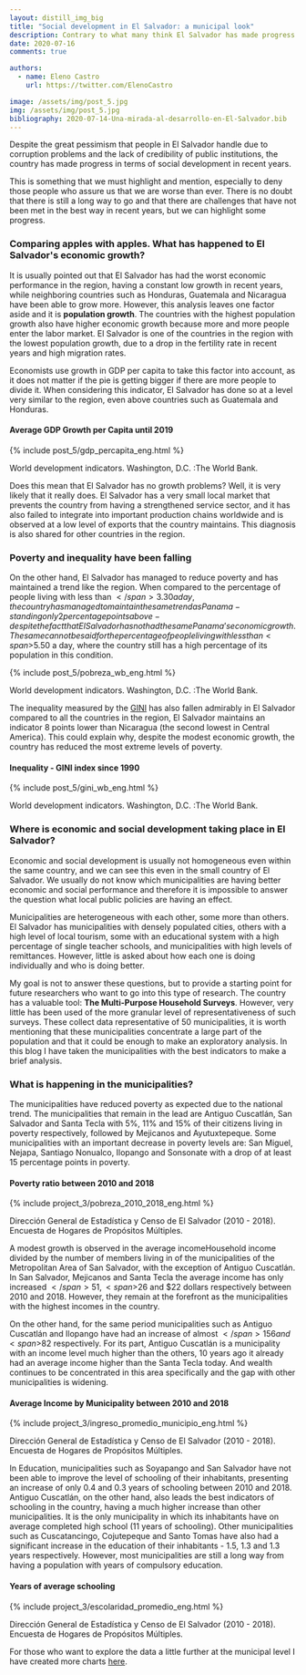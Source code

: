 ```yaml
---
layout: distill_img_big
title: "Social development in El Salvador: a municipal look"
description: Contrary to what many think El Salvador has made progress in recent years, however, development has been heterogeneous among the municipalities.
date: 2020-07-16
comments: true

authors:
  - name: Eleno Castro
    url: https://twitter.com/ElenoCastro

image: /assets/img/post_5.jpg
img: /assets/img/post_5.jpg
bibliography: 2020-07-14-Una-mirada-al-desarrollo-en-El-Salvador.bib
---
```


<p class="first-p"><span class="first-word">D</span>espite the great pessimism that people in El Salvador handle due to corruption problems and the lack of credibility of public institutions, the country has made progress in terms of social development in recent years.</p>

This is something that we must highlight and mention, especially to deny those people who assure us that we are worse than ever. There is no doubt that there is still a long way to go and that there are challenges that have not been met in the best way in recent years, but we can highlight some progress.

### Comparing apples with apples. What has happened to El Salvador's economic growth?

It is usually pointed out that El Salvador has had the worst economic performance in the region, having a constant low growth in recent years, while neighboring countries such as Honduras, Guatemala and Nicaragua have been able to grow more. However, this analysis leaves one factor aside and it is <b>population growth</b>. The countries with the highest population growth also have higher economic growth because more and more people enter the labor market. El Salvador is one of the countries in the region with the lowest population growth, due to a drop in the fertility rate in recent years and high migration rates.

Economists use growth in GDP per capita to take this factor into account, as it does not matter if the pie is getting bigger if there are more people to divide it. When considering this indicator, El Salvador has done so at a level very similar to the region, even above countries such as Guatemala and Honduras<d-cite key="WDI"></d-cite>.


#### Average GDP Growth per Capita until 2019
{% include post_5/gdp_percapita_eng.html %}
<div class="caption">
    World development indicators. Washington, D.C. :The World Bank.
</div>

Does this mean that El Salvador has no growth problems? Well, it is very likely that it really does. El Salvador has a very small local market that prevents the country from having a strengthened service sector, and it has also failed to integrate into important production chains worldwide and is observed at a low level of exports that the country maintains. This diagnosis is also shared for other countries in the region.

### Poverty and inequality have been falling

On the other hand, El Salvador has managed to reduce poverty and has maintained a trend like the region. When compared to the percentage of people living with less than <span>$</span>3.30 a day, the country has managed to maintain the same trend as Panama - standing only 2 percentage points above - despite the fact that El Salvador has not had the same Panama’s economic growth. The same cannot be said for the percentage of people living with less than <span>$</span>5.50 a day, where the country still has a high percentage of its population in this condition<d-cite key="WDI"></d-cite>.

{% include post_5/pobreza_wb_eng.html %}
<div class="caption">
    World development indicators. Washington, D.C. :The World Bank.
</div>

The inequality measured by the [GINI](https://en.wikipedia.org/wiki/Gini_coefficient) has also fallen admirably in El Salvador compared to all the countries in the region, El Salvador maintains an indicator 8 points lower than Nicaragua (the second lowest in Central America). This could explain why, despite the modest economic growth, the country has reduced the most extreme levels of poverty<d-cite key="WDI"></d-cite>.

#### Inequality - GINI index since 1990
{% include post_5/gini_wb_eng.html %}
<div class="caption">
    World development indicators. Washington, D.C. :The World Bank.
</div>

### Where is economic and social development taking place in El Salvador?

Economic and social development is usually not homogeneous even within the same country, and we can see this even in the small country of El Salvador. We usually do not know which municipalities are having better economic and social performance and therefore it is impossible to answer the question what local public policies are having an effect.

Municipalities are heterogeneous with each other, some more than others. El Salvador has municipalities with densely populated cities, others with a high level of local tourism, some with an educational system with a high percentage of single teacher schools, and municipalities with high levels of remittances. However, little is asked about how each one is doing individually and who is doing better.

My goal is not to answer these questions, but to provide a starting point for future researchers who want to go into this type of research. The country has a valuable tool: <b>The Multi-Purpose Household Surveys</b>. However, very little has been used of the more granular level of representativeness of such surveys. These collect data representative of 50 municipalities, it is worth mentioning that these municipalities concentrate a large part of the population and that it could be enough to make an exploratory analysis. In this blog I have taken the municipalities with the best indicators to make a brief analysis.


### What is happening in the municipalities?

The municipalities have reduced poverty as expected due to the national trend. The municipalities that remain in the lead are Antiguo Cuscatlán, San Salvador and Santa Tecla with 5%, 11% and 15% of their citizens living in poverty respectively, followed by Mejicanos and Ayutuxtepeque. Some municipalities with an important decrease in poverty levels are: San Miguel, Nejapa, Santiago Nonualco, Ilopango and Sonsonate with a drop of at least 15 percentage points in poverty<d-cite key="EHPM"></d-cite>.

#### Poverty ratio between 2010 and 2018
{% include project_3/pobreza_2010_2018_eng.html %}
<div class="caption">
    Dirección General de Estadística y Censo de El Salvador (2010 - 2018). Encuesta de Hogares de Propósitos Múltiples.
</div>

A modest growth is observed in the average income<d-footnote>Household income divided by the number of members living in</d-footnote> of the municipalities of the Metropolitan Area of San Salvador, with the exception of Antiguo Cuscatlán. In San Salvador, Mejicanos and Santa Tecla the average income has only increased <span>$</span>51, <span>$</span>26 and <span>$</span>22 dollars respectively between 2010 and 2018. However, they remain at the forefront as the municipalities with the highest incomes in the country.

On the other hand, for the same period municipalities such as Antiguo Cuscatlán and Ilopango have had an increase of almost <span>$</span>156 and <span>$</span>82 respectively. For its part, Antiguo Cuscatlán is a municipality with an income level much higher than the others, 10 years ago it already had an average income higher than the Santa Tecla today. And wealth continues to be concentrated in this area specifically and the gap with other municipalities is widening.

#### Average Income by Municipality between 2010 and 2018
{% include project_3/ingreso_promedio_municipio_eng.html %}
<div class="caption">
    Dirección General de Estadística y Censo de El Salvador (2010 - 2018). Encuesta de Hogares de Propósitos Múltiples.
</div>

In Education, municipalities such as Soyapango and San Salvador have not been able to improve the level of schooling of their inhabitants, presenting an increase of only 0.4 and 0.3 years of schooling between 2010 and 2018. Antiguo Cuscatlán, on the other hand, also leads the best indicators of schooling in the country, having a much higher increase than other municipalities. It is the only municipality in which its inhabitants have on average completed high school (11 years of schooling). Other municipalities such as Cuscatancingo, Cojutepeque and Santo Tomas have also had a significant increase in the education of their inhabitants - 1.5, 1.3 and 1.3 years respectively. However, most municipalities are still a long way from having a population with years of compulsory education.

#### Years of average schooling
{% include project_3/escolaridad_promedio_eng.html %}
<div class="caption">
    Dirección General de Estadística y Censo de El Salvador (2010 - 2018). Encuesta de Hogares de Propósitos Múltiples.
</div>

For those who want to explore the data a little further at the municipal level I have created more charts [here](https://www.elenocastro.com/projects/3_Indicadores%20municipales/).
